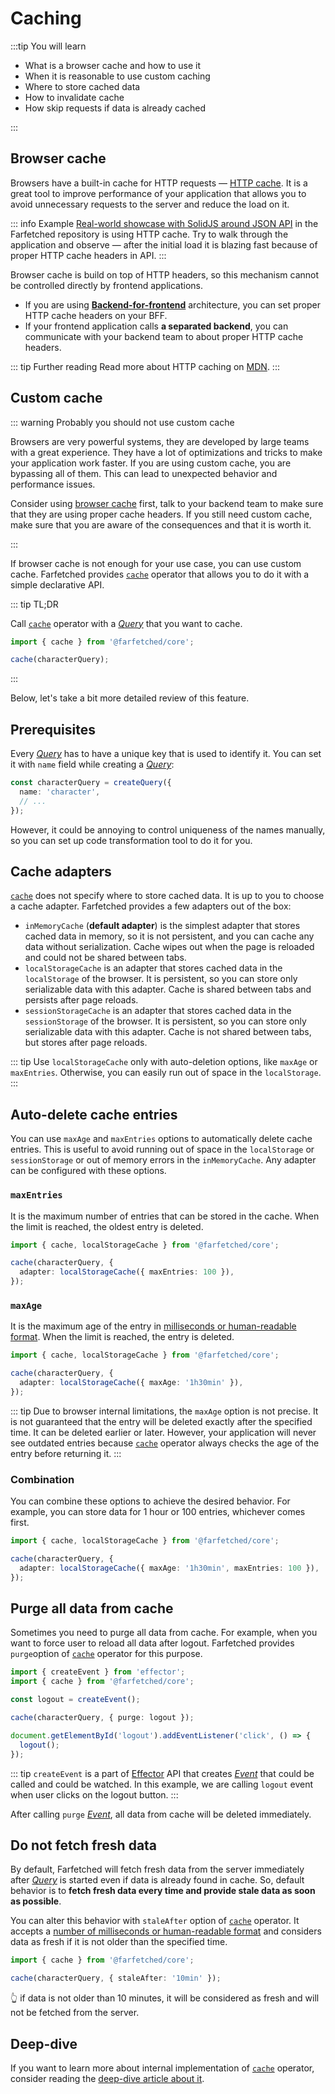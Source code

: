 # Caching

:::tip You will learn

- What is a browser cache and how to use it
- When it is reasonable to use custom caching
- Where to store cached data
- How to invalidate cache
- How skip requests if data is already cached

:::

## Browser cache

Browsers have a built-in cache for HTTP requests — [HTTP cache](https://developer.mozilla.org/en-US/docs/Web/HTTP/Caching). It is a great tool to improve performance of your application that allows you to avoid unnecessary requests to the server and reduce the load on it.

::: info Example
[Real-world showcase with SolidJS around JSON API](https://github.com/igorkamyshev/farfetched/tree/master/apps/showcase/solid-real-world-rick-morty/) in the Farfetched repository is using HTTP cache. Try to walk through the application and observe — after the initial load it is blazing fast because of proper HTTP cache headers in API.
:::

Browser cache is build on top of HTTP headers, so this mechanism cannot be controlled directly by frontend applications.

- If you are using [**Backend-for-frontend**](https://samnewman.io/patterns/architectural/bff/) architecture, you can set proper HTTP cache headers on your BFF.
- If your frontend application calls **a separated backend**, you can communicate with your backend team to about proper HTTP cache headers.

::: tip Further reading
Read more about HTTP caching on [MDN](https://developer.mozilla.org/en-US/docs/Web/HTTP/Caching).
:::

## Custom cache

::: warning Probably you should not use custom cache

Browsers are very powerful systems, they are developed by large teams with a great experience. They have a lot of optimizations and tricks to make your application work faster. If you are using custom cache, you are bypassing all of them. This can lead to unexpected behavior and performance issues.

Consider using [browser cache](https://developer.mozilla.org/en-US/docs/Web/HTTP/Caching) first, talk to your backend team to make sure that they are using proper cache headers. If you still need custom cache, make sure that you are aware of the consequences and that it is worth it.

:::

If browser cache is not enough for your use case, you can use custom cache. Farfetched provides [`cache`](/api/operators/cache) operator that allows you to do it with a simple declarative API.

::: tip TL;DR

Call [`cache`](/api/operators/cache) operator with a [_Query_](/api/primitives/query) that you want to cache.

```ts
import { cache } from '@farfetched/core';

cache(characterQuery);
```

:::

Below, let's take a bit more detailed review of this feature.

## Prerequisites

Every [_Query_](/api/primitives/query) has to have a unique key that is used to identify it. You can set it with `name` field while creating a [_Query_](/api/primitives/query):

```ts
const characterQuery = createQuery({
  name: 'character',
  // ...
});
```

However, it could be annoying to control uniqueness of the names manually, so you can set up code transformation tool to do it for you.

<!--@include: ../shared/sids_plugins.md-->

## Cache adapters

[`cache`](/api/operators/cache) does not specify where to store cached data. It is up to you to choose a cache adapter. Farfetched provides a few adapters out of the box:

- `inMemoryCache` (**default adapter**) is the simplest adapter that stores cached data in memory, so it is not persistent, and you can cache any data without serialization. Cache wipes out when the page is reloaded and could not be shared between tabs.
- `localStorageCache` is an adapter that stores cached data in the `localStorage` of the browser. It is persistent, so you can store only serializable data with this adapter. Cache is shared between tabs and persists after page reloads.
- `sessionStorageCache` is an adapter that stores cached data in the `sessionStorage` of the browser. It is persistent, so you can store only serializable data with this adapter. Cache is not shared between tabs, but stores after page reloads.

::: tip
Use `localStorageCache` only with auto-deletion options, like `maxAge` or `maxEntries`. Otherwise, you can easily run out of space in the `localStorage`.
:::

## Auto-delete cache entries

You can use `maxAge` and `maxEntries` options to automatically delete cache entries. This is useful to avoid running out of space in the `localStorage` or `sessionStorage` or out of memory errors in the `inMemoryCache`. Any adapter can be configured with these options.

### `maxEntries`

It is the maximum number of entries that can be stored in the cache. When the limit is reached, the oldest entry is deleted.

```ts
import { cache, localStorageCache } from '@farfetched/core';

cache(characterQuery, {
  adapter: localStorageCache({ maxEntries: 100 }),
});
```

### `maxAge`

It is the maximum age of the entry in [milliseconds or human-readable format](/api/primitives/time). When the limit is reached, the entry is deleted.

```ts
import { cache, localStorageCache } from '@farfetched/core';

cache(characterQuery, {
  adapter: localStorageCache({ maxAge: '1h30min' }),
});
```

::: tip
Due to browser internal limitations, the `maxAge` option is not precise. It is not guaranteed that the entry will be deleted exactly after the specified time. It can be deleted earlier or later. However, your application will never see outdated entries because [`cache`](/api/operators/cache) operator always checks the age of the entry before returning it.
:::

### Combination

You can combine these options to achieve the desired behavior. For example, you can store data for 1 hour or 100 entries, whichever comes first.

```ts
import { cache, localStorageCache } from '@farfetched/core';

cache(characterQuery, {
  adapter: localStorageCache({ maxAge: '1h30min', maxEntries: 100 }),
});
```

## Purge all data from cache

Sometimes you need to purge all data from cache. For example, when you want to force user to reload all data after logout. Farfetched provides `purge`option of [`cache`](/api/operators/cache) operator for this purpose.

```ts
import { createEvent } from 'effector';
import { cache } from '@farfetched/core';

const logout = createEvent();

cache(characterQuery, { purge: logout });

document.getElementById('logout').addEventListener('click', () => {
  logout();
});
```

::: tip
`createEvent` is a part of [Effector](https://effector.dev) API that creates [_Event_](https://effector.dev/docs/api/effector/event) that could be called and could be watched. In this example, we are calling `logout` event when user clicks on the logout button.
:::

After calling `purge` [_Event_](https://effector.dev/docs/api/effector/event), all data from cache will be deleted immediately.

## Do not fetch fresh data

By default, Farfetched will fetch fresh data from the server immediately after [_Query_](/api/primitives/query) is started even if data is already found in cache. So, default behavior is to **fetch fresh data every time and provide stale data as soon as possible**.

You can alter this behavior with `staleAfter` option of [`cache`](/api/operators/cache) operator. It accepts a [number of milliseconds or human-readable format](/api/primitives/time) and considers data as fresh if it is not older than the specified time.

```ts
import { cache } from '@farfetched/core';

cache(characterQuery, { staleAfter: '10min' });
```

👆 if data is not older than 10 minutes, it will be considered as fresh and will not be fetched from the server.

## Deep-dive

If you want to learn more about internal implementation of [`cache`](/api/operators/cache) operator, consider reading the [deep-dive article about it](/recipes/cache).
